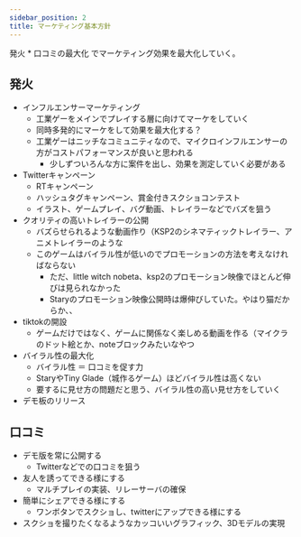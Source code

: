 ```yaml
---
sidebar_position: 2
title: マーケティング基本方針
---
```


発火 * 口コミの最大化 でマーケティング効果を最大化していく。

## 発火

- インフルエンサーマーケティング
  - 工業ゲーをメインでプレイする層に向けてマーケをしていく
  - 同時多発的にマーケをして効果を最大化する？
  - 工業ゲーはニッチなコミュニティなので、マイクロインフルエンサーの方がコストパフォーマンスが良いと思われる
    - 少しずついろんな方に案件を出し、効果を測定していく必要がある
- Twitterキャンペーン
    - RTキャンペーン
    - ハッシュタグキャンペーン、賞金付きスクショコンテスト
    - イラスト、ゲームプレイ、バグ動画、トレイラーなどでバズを狙う
- クオリティの高いトレイラーの公開
    - バズらせられるような動画作り（KSP2のシネマティックトレイラー、アニメトレイラーのような
    - このゲームはバイラル性が低いのでプロモーションの方法を考えなければならない
      - ただ、little witch nobeta、ksp2のプロモーション映像でほとんど伸びは見られなかった
      - Staryのプロモーション映像公開時は爆伸びしていた。やはり猫だからか、、
- tiktokの開設
    - ゲームだけではなく、ゲームに関係なく楽しめる動画を作る（マイクラのドット絵とか、noteブロックみたいなやつ
- バイラル性の最大化
    - バイラル性 ＝ 口コミを促す力
    - StaryやTiny Glade（城作るゲーム）ほどバイラル性は高くない
    - 要するに見せ方の問題だと思う、バイラル性の高い見せ方をしていく
- デモ板のリリース

## 口コミ

- デモ版を常に公開する
  - Twitterなどでの口コミを狙う
- 友人を誘ってできる様にする
  - マルチプレイの実装、リレーサーバの確保
- 簡単にシェアできる様にする
  - ワンボタンでスクショし、twitterにアップできる様にする
- スクショを撮りたくなるようなカッコいいグラフィック、3Dモデルの実現
